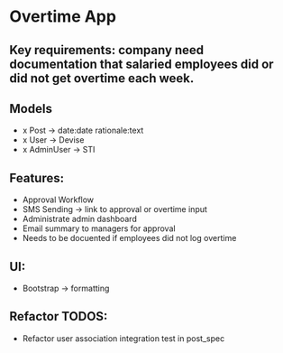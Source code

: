 # Overtime App

## Key requirements: company need documentation that salaried employees did or did not get overtime each week. 


## Models 
- x Post -> date:date rationale:text 
- x User -> Devise
- x AdminUser -> STI


## Features: 
- Approval Workflow
- SMS Sending -> link to approval or overtime input
- Administrate admin dashboard
- Email summary to managers for approval
- Needs to be docuented if employees did not log overtime 

## UI: 
- Bootstrap -> formatting

## Refactor TODOS: 
- Refactor user association integration test in post_spec
